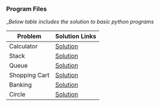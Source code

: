 ### Program Files

__Below table includes the solution to basic python programs_

|Problem|Solution Links|
--|--|
|Calculator|[Solution](calculator.py)|
|Stack|[Solution](stack.py)
|Queue|[Solution](queue_imp.py)
|Shopping Cart|[Solution](shop_cart.py)|
|Banking|[Solution](bank.py)|
|Circle|[Solution](circle.py)|